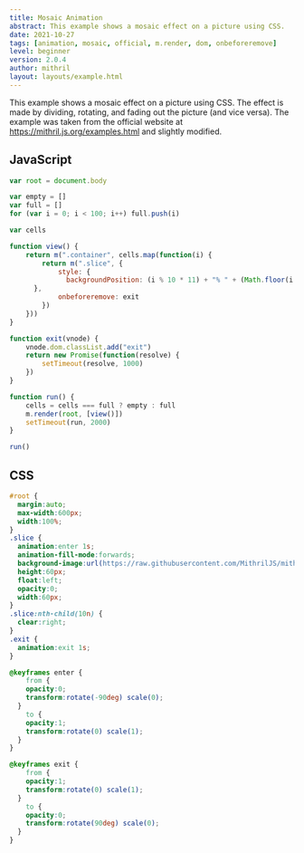 ```yaml
---
title: Mosaic Animation
abstract: This example shows a mosaic effect on a picture using CSS.
date: 2021-10-27
tags: [animation, mosaic, official, m.render, dom, onbeforeremove]
level: beginner
version: 2.0.4
author: mithril
layout: layouts/example.html
---
```


This example shows a mosaic effect on a picture using CSS.
The effect is made by dividing, rotating, and fading out the picture (and vice versa).
The example was taken from the official website at <https://mithril.js.org/examples.html> and slightly modified.

## JavaScript

~~~js
var root = document.body

var empty = []
var full = []
for (var i = 0; i < 100; i++) full.push(i)

var cells

function view() {
	return m(".container", cells.map(function(i) {
		return m(".slice", {
			style: {
			  backgroundPosition: (i % 10 * 11) + "% " + (Math.floor(i / 10) * 11) + "%"
      },
			onbeforeremove: exit
		})
	}))
}

function exit(vnode) {
	vnode.dom.classList.add("exit")
	return new Promise(function(resolve) {
		setTimeout(resolve, 1000)
	})
}

function run() {
	cells = cells === full ? empty : full
	m.render(root, [view()])
	setTimeout(run, 2000)
}

run()
~~~

## CSS

~~~css
#root {
  margin:auto;
  max-width:600px;
  width:100%;
}
.slice {
  animation:enter 1s;
  animation-fill-mode:forwards;
  background-image:url(https://raw.githubusercontent.com/MithrilJS/mithril.js/master/examples/animation/flowers.jpg);
  height:60px;
  float:left;
  opacity:0;
  width:60px;
}
.slice:nth-child(10n) {
  clear:right;
}
.exit {
  animation:exit 1s;
}

@keyframes enter {
	from {
    opacity:0;
    transform:rotate(-90deg) scale(0);
  }
	to {
    opacity:1;
    transform:rotate(0) scale(1);
  }
}

@keyframes exit {
	from {
    opacity:1;
    transform:rotate(0) scale(1);
  }
	to {
    opacity:0;
    transform:rotate(90deg) scale(0);
  }
}
~~~
